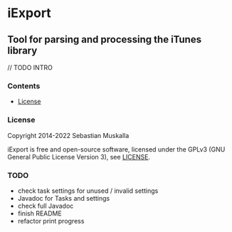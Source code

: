 iExport
=======

Tool for parsing and processing the iTunes library
------------------------------------------------

// TODO INTRO

### Contents

* [License](#License)

### License

Copyright 2014-2022 Sebastian Muskalla

iExport is free and open-source software, licensed under the GPLv3 (GNU General Public License Version 3), see [LICENSE](LICENSE).

### TODO

* check task settings for unused / invalid settings
* Javadoc for Tasks and settings
* check full Javadoc
* finish README
* refactor print progress
